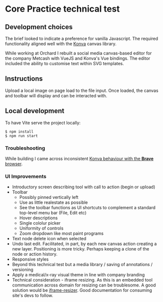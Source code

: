 # Core Practice technical test

## Development choices
The brief looked to indicate a preference for vanilla Javascript. The required functionality aligned well with the [Konva](https://konvajs.org/) canvas library.

While working at Orchard I rebuilt a social media canvas-based editor for the company Metcash with VueJS and Konva's Vue bindings. The editor included the ability to customise text within SVG templates.

## Instructions
Upload a local image on page load to the file input. Once loaded, the canvas and toolbar will display and can be interacted with.

## Local development
To have Vite serve the project locally:
```
$ npm install
$ npm run start
```

### Troubleshooting

While building I came across inconsistent [Konva behaviour with the **Brave** browser](https://github.com/konvajs/konva/issues/1132).

### UI Improvements

- Introductory screen describing tool with call to action (begin or upload)
- Toolbar 
  - Possibly pinned vertically left 
  - Use as little realestate as possible
  - See the toolbar functions as UI shortcuts to complement a standard top-level menu bar (File, Edit etc)
  - Hover descriptions
  - Single cololur picker
  - Uniformity of controls
  - Zoom dropdown like most paint programs
- Text node delete icon when selected
- Undo last edit. Facilitated, in part, by each new canvas action creating a new layer. Positioning is more tricky. Perhaps keeping a clone of the node or action history.
- Responsive styles
- Beyond this technical test but a media library / saving of annotations / versioning
- Apply a medical/x-ray visual theme in line with company branding
- Technical consideration - iframe resizing. As this is an embedded tool communication across domain for resizing can be troublesome. A good solution would be [iframe-resizer](https://iframe-resizer.com/). Good documentation for consuming site's devs to follow.